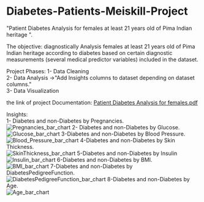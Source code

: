 # Diabetes-Patients-Meiskill-Project

"Patient Diabetes Analysis for females at least 21 years old of Pima Indian heritage ".

The objective:
diagnostically Analysis females at least 21 years old of Pima Indian heritage according to diabetes based on certain diagnostic measurements (several medical predictor variables) included in the dataset. <br />

Project Phases:
1- Data Cleaning  <br />
2- Data Analysis ->"Add Insights columns to dataset depending on dataset columns." <br />
3- Data Visualization <br />

the link of project Documentation:
[Patient Diabetes Analysis for females.pdf](https://github.com/AhmedGoma96/Diabetes-Patients-Meiskill-Project/files/12789570/Patient.Diabetes.Analysis.for.females.pdf) <br />

Insights: <br />
1- Diabetes and non-Diabetes by Pregnancies. <br />
![Pregnancies_bar_chart](https://github.com/AhmedGoma96/Diabetes-Patients-Meiskill-Project/assets/62291595/6d78e47a-9383-4e39-85be-091a575007ef)
2- Diabetes and non-Diabetes by Glucose. <br />
![Glucose_bar_chart](https://github.com/AhmedGoma96/Diabetes-Patients-Meiskill-Project/assets/62291595/4a5e7457-eb55-45c9-aa11-c44abc8556d8)
3-Diabetes and non-Diabetes by Blood Pressure. <br />
![Blood_Pressure_bar_chart](https://github.com/AhmedGoma96/Diabetes-Patients-Meiskill-Project/assets/62291595/8e88198c-253a-456c-b2b3-dc1716493507)
4-Diabetes and non-Diabetes by Skin Thickness. <br />
![SkinThickness_bar_chart](https://github.com/AhmedGoma96/Diabetes-Patients-Meiskill-Project/assets/62291595/0983d132-9494-4bfc-801c-46e75a11089f)
5-Diabetes and non-Diabetes by Insulin <br />
![Insulin_bar_chart](https://github.com/AhmedGoma96/Diabetes-Patients-Meiskill-Project/assets/62291595/8c5b897a-d76b-47a1-8efb-d81072371950)
6-Diabetes and non-Diabetes by BMI. <br />
![BMI_bar_chart](https://github.com/AhmedGoma96/Diabetes-Patients-Meiskill-Project/assets/62291595/482305d3-6232-4851-bbae-eba316643fa2)
7-Diabetes and non-Diabetes by DiabetesPedigreeFunction. <br />
![DiabetesPedigreeFunction_bar_chart](https://github.com/AhmedGoma96/Diabetes-Patients-Meiskill-Project/assets/62291595/579faa91-4fca-4ad3-82f8-b2867fa6bf08)
8-Diabetes and non-Diabetes by Age. <br />
![Age_bar_chart](https://github.com/AhmedGoma96/Diabetes-Patients-Meiskill-Project/assets/62291595/cfeaad92-c1c6-402c-b915-4428ec01a272)






